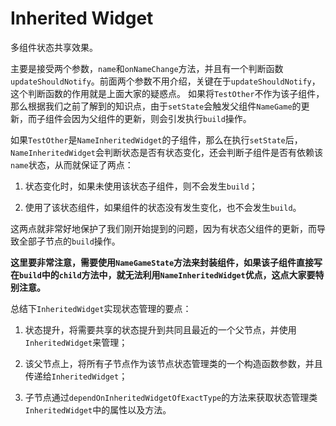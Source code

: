 # Inherited Widget多组件状态共享效果。主要是接受两个参数，`name`和`onNameChange`方法，并且有一个判断函数`updateShouldNotify`。前面两个参数不用介绍，关键在于`updateShouldNotify`，这个判断函数的作用就是上面大家的疑惑点。如果将`TestOther`不作为该子组件，那么根据我们之前了解到的知识点，由于`setState`会触发父组件`NameGame`的更新，而子组件会因为父组件的更新，则会引发执行`build`操作。如果`TestOther`是`NameInheritedWidget`的子组件，那么在执行`setState`后，`NameInheritedWidget`会判断状态是否有状态变化，还会判断子组件是否有依赖该`name`状态，从而就保证了两点：1. 状态变化时，如果未使用该状态子组件，则不会发生`build`；2. 使用了该状态组件，如果组件的状态没有发生变化，也不会发生`build`。这两点就非常好地保护了我们刚开始提到的问题，因为有状态父组件的更新，而导致全部子节点的`build`操作。**这里要非常注意，需要使用`NameGameState`方法来封装组件，如果该子组件直接写在`build`中的`child`方法中，就无法利用`NameInheritedWidget`优点，这点大家要特别注意。**总结下`InheritedWidget`实现状态管理的要点：1. 状态提升，将需要共享的状态提升到共同且最近的一个父节点，并使用`InheritedWidget`来管理；2. 该父节点上，将所有子节点作为该节点状态管理类的一个构造函数参数，并且传递给`InheritedWidget`；3. 子节点通过`dependOnInheritedWidgetOfExactType`的方法来获取状态管理类`InheritedWidget`中的属性以及方法。